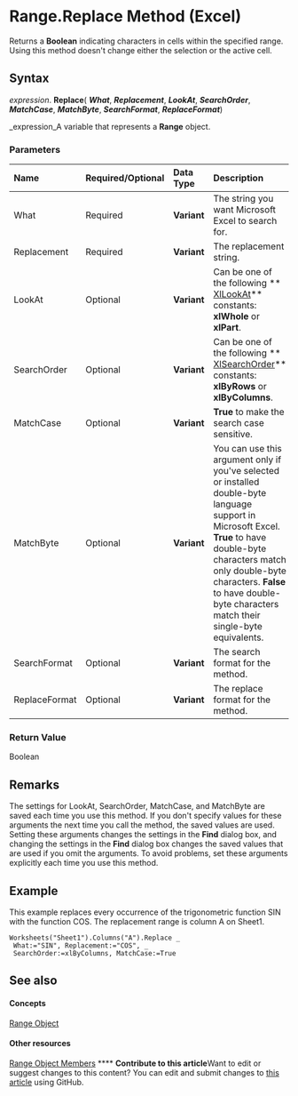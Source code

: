 
# Range.Replace Method (Excel)

Returns a  **Boolean** indicating characters in cells within the specified range. Using this method doesn't change either the selection or the active cell.


## Syntax

 _expression_. **Replace**( **_What_**,  **_Replacement_**,  **_LookAt_**,  **_SearchOrder_**,  **_MatchCase_**,  **_MatchByte_**,  **_SearchFormat_**,  **_ReplaceFormat_**)

 _expression_A variable that represents a  **Range** object.


### Parameters



|**Name**|**Required/Optional**|**Data Type**|**Description**|
|:-----|:-----|:-----|:-----|
|What|Required| **Variant**|The string you want Microsoft Excel to search for.|
|Replacement|Required| **Variant**|The replacement string.|
|LookAt|Optional| **Variant**|Can be one of the following  ** [XlLookAt](766c4dae-d66e-6f0c-1f33-792ee6f0918b.md)** constants: **xlWhole** or **xlPart**.|
|SearchOrder|Optional| **Variant**|Can be one of the following  ** [XlSearchOrder](c9b65ed0-43e5-fab2-cd02-a763f9a42f6d.md)** constants: **xlByRows** or **xlByColumns**.|
|MatchCase|Optional| **Variant**| **True** to make the search case sensitive.|
|MatchByte|Optional| **Variant**|You can use this argument only if you've selected or installed double-byte language support in Microsoft Excel.  **True** to have double-byte characters match only double-byte characters. **False** to have double-byte characters match their single-byte equivalents.|
|SearchFormat|Optional| **Variant**|The search format for the method.|
|ReplaceFormat|Optional| **Variant**|The replace format for the method.|

### Return Value

Boolean


## Remarks

The settings for LookAt, SearchOrder, MatchCase, and MatchByte are saved each time you use this method. If you don't specify values for these arguments the next time you call the method, the saved values are used. Setting these arguments changes the settings in the **Find** dialog box, and changing the settings in the **Find** dialog box changes the saved values that are used if you omit the arguments. To avoid problems, set these arguments explicitly each time you use this method.


## Example

This example replaces every occurrence of the trigonometric function SIN with the function COS. The replacement range is column A on Sheet1.


```
Worksheets("Sheet1").Columns("A").Replace _ 
 What:="SIN", Replacement:="COS", _ 
 SearchOrder:=xlByColumns, MatchCase:=True
```


## See also


#### Concepts


 [Range Object](b8207778-0dcc-4570-1234-f130532cc8cd.md)
#### Other resources


 [Range Object Members](4336bf81-1e63-7e44-1792-baf366a027a7.md)
****   **Contribute to this article**Want to edit or suggest changes to this content? You can edit and submit changes to  [this article](https://github.com/jhershey00/VBA_Excel_Test/OpenXMLCon/articles/12647334-f911-69e4-de31-b4df2722eff3.md) using GitHub.

